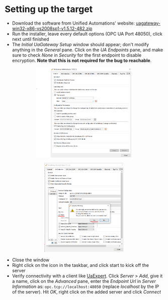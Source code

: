 # Setting up the target
- Download the software from Unified Automations' website: [uagateway-win32-x86-vs2008sp1-v1.5.12-482.zip](https://www.unified-automation.com/fileadmin/files/server/uagateway-win32-x86-vs2008sp1-v1.5.12-482.zip)
- Run the installer, leave every default options (OPC UA Port 48050), click next until finished
- The *Initial UaGateway Setup* window should appear; don't modify anything in the *General* pane. Click on the *UA Endpoints* pane, and make sure to check *None* in *Security* for the first endpoint to disable encryption. **Note that this is not required for the bug to reachable**.
<p align='center'>
<img width="60%" src='pics/admin.png'/>
</p>

<p align='center'>
<img width="50%" src='pics/admin-ua.png'/>
</p>

- Close the window
- Right click on the icon in the taskbar, and click start to kick off the server
- Verify connectivity with a client like [UaExpert](https://www.unified-automation.com/products/development-tools/uaexpert.html). Click *Server* > *Add*, give it a name, click on the *Advanced* pane, enter the *Endpoint Url* in *Server Information* as: `opc.tcp://localhost:48050` (replace *localhost* by the IP of the server). Hit *OK*, right click on the added server and click *Connect*

